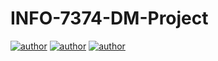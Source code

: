 # INFO-7374-DM-Project
[![author](https://img.shields.io/badge/Author-Rayden_Xu-blue.svg)](https://www.linkedin.com/in/rundong-xu-269012230/) 
[![author](https://img.shields.io/badge/Author-Rayden_Xu-blue.svg)](https://www.linkedin.com/in/rundong-xu-269012230/) 
[![author](https://img.shields.io/badge/Author-Rayden_Xu-blue.svg)](https://www.linkedin.com/in/rundong-xu-269012230/) 
